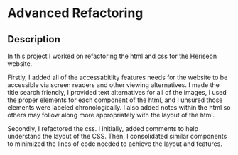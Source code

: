 # Advanced Refactoring

## Description

In this project I worked on refactoring the html and css for the Heriseon website. 

Firstly, I added all of the accessabitlity features needs for the website to be accessible via screen readers and other viewing alternatives. I made the title search friendly, I provided text alternatives for all of the images, I used the proper elements for each component of the html, and I unsured those elements were labeled chronologically. I also added notes within the html so others may follow along more appropriately with the layout of the html.

Secondly, I refactored the css. I initially, added comments to help understand the layout of the CSS. Then, I consolidated similar components to minimized the lines of code needed to achieve the layout and features. 

